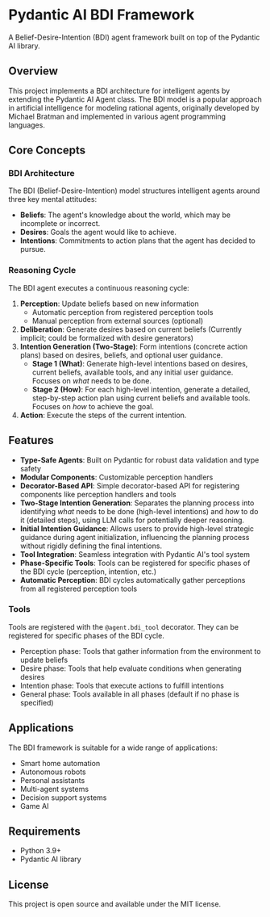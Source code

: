 # Pydantic AI BDI Framework

A Belief-Desire-Intention (BDI) agent framework built on top of the Pydantic AI library.

## Overview

This project implements a BDI architecture for intelligent agents by extending the Pydantic AI Agent class. The BDI model is a popular approach in artificial intelligence for modeling rational agents, originally developed by Michael Bratman and implemented in various agent programming languages.

## Core Concepts

### BDI Architecture

The BDI (Belief-Desire-Intention) model structures intelligent agents around three key mental attitudes:

- **Beliefs**: The agent's knowledge about the world, which may be incomplete or incorrect.
- **Desires**: Goals the agent would like to achieve.
- **Intentions**: Commitments to action plans that the agent has decided to pursue.

### Reasoning Cycle

The BDI agent executes a continuous reasoning cycle:

1. **Perception**: Update beliefs based on new information
   - Automatic perception from registered perception tools 
   - Manual perception from external sources (optional)
2. **Deliberation**: Generate desires based on current beliefs (Currently implicit; could be formalized with desire generators)
3. **Intention Generation (Two-Stage)**: Form intentions (concrete action plans) based on desires, beliefs, and optional user guidance.
   - **Stage 1 (What)**: Generate high-level intentions based on desires, current beliefs, available tools, and any initial user guidance. Focuses on *what* needs to be done.
   - **Stage 2 (How)**: For each high-level intention, generate a detailed, step-by-step action plan using current beliefs and available tools. Focuses on *how* to achieve the goal.
4. **Action**: Execute the steps of the current intention.

## Features

- **Type-Safe Agents**: Built on Pydantic for robust data validation and type safety
- **Modular Components**: Customizable perception handlers
- **Decorator-Based API**: Simple decorator-based API for registering components like perception handlers and tools
- **Two-Stage Intention Generation**: Separates the planning process into identifying *what* needs to be done (high-level intentions) and *how* to do it (detailed steps), using LLM calls for potentially deeper reasoning.
- **Initial Intention Guidance**: Allows users to provide high-level strategic guidance during agent initialization, influencing the planning process without rigidly defining the final intentions.
- **Tool Integration**: Seamless integration with Pydantic AI's tool system
- **Phase-Specific Tools**: Tools can be registered for specific phases of the BDI cycle (perception, intention, etc.)
- **Automatic Perception**: BDI cycles automatically gather perceptions from all registered perception tools

### Tools

Tools are registered with the `@agent.bdi_tool` decorator. They can be registered for specific phases of the BDI cycle.

- Perception phase: Tools that gather information from the environment to update beliefs
- Desire phase: Tools that help evaluate conditions when generating desires
- Intention phase: Tools that execute actions to fulfill intentions
- General phase: Tools available in all phases (default if no phase is specified)

## Applications

The BDI framework is suitable for a wide range of applications:

- Smart home automation
- Autonomous robots
- Personal assistants
- Multi-agent systems
- Decision support systems
- Game AI

## Requirements

- Python 3.9+
- Pydantic AI library

## License

This project is open source and available under the MIT license.
